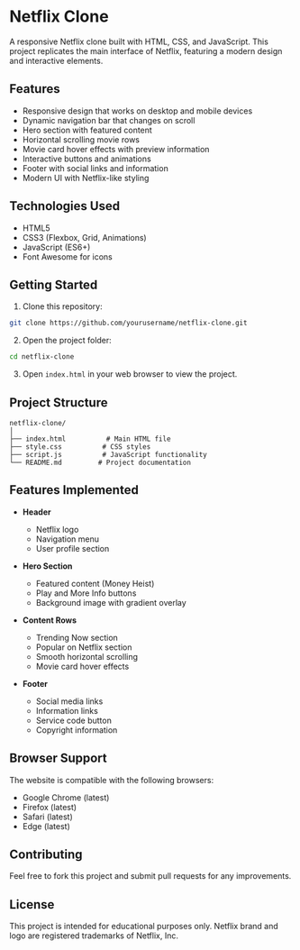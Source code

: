 # Netflix Clone

A responsive Netflix clone built with HTML, CSS, and JavaScript. This project replicates the main interface of Netflix, featuring a modern design and interactive elements.

## Features

- Responsive design that works on desktop and mobile devices
- Dynamic navigation bar that changes on scroll
- Hero section with featured content
- Horizontal scrolling movie rows
- Movie card hover effects with preview information
- Interactive buttons and animations
- Footer with social links and information
- Modern UI with Netflix-like styling

## Technologies Used

- HTML5
- CSS3 (Flexbox, Grid, Animations)
- JavaScript (ES6+)
- Font Awesome for icons

## Getting Started

1. Clone this repository:
```bash
git clone https://github.com/yourusername/netflix-clone.git
```

2. Open the project folder:
```bash
cd netflix-clone
```

3. Open `index.html` in your web browser to view the project.

## Project Structure

```
netflix-clone/
│
├── index.html          # Main HTML file
├── style.css          # CSS styles
├── script.js          # JavaScript functionality
└── README.md         # Project documentation
```

## Features Implemented

- **Header**
  - Netflix logo
  - Navigation menu
  - User profile section

- **Hero Section**
  - Featured content (Money Heist)
  - Play and More Info buttons
  - Background image with gradient overlay

- **Content Rows**
  - Trending Now section
  - Popular on Netflix section
  - Smooth horizontal scrolling
  - Movie card hover effects

- **Footer**
  - Social media links
  - Information links
  - Service code button
  - Copyright information

## Browser Support

The website is compatible with the following browsers:
- Google Chrome (latest)
- Firefox (latest)
- Safari (latest)
- Edge (latest)

## Contributing

Feel free to fork this project and submit pull requests for any improvements.

## License

This project is intended for educational purposes only. Netflix brand and logo are registered trademarks of Netflix, Inc. 